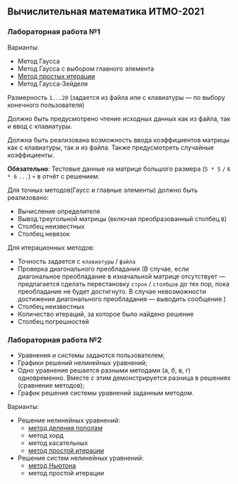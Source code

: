 ## Вычислительная математика ИТМО-2021

### Лабораторная работа №1

Варианты:

-   Метод Гаусса
-   Метод Гаусса с выбором главного элемента
-  [Метод простых итерации](/lab1%20%5Bsimple-iteration-method%5D)
-   Метод Гаусса-Зейделя

Размерность `1...20` (задается из файла или с клавиатуры — по выбору конечного пользователя)

Должно быть предусмотрено чтение исходных данных как из файла, так и ввод с клавиатуры.

Должна быть реализована возможность ввода коэффициентов матрицы как с клавиатуры, так и из файла. Также предусмотреть случайные коэффициенты.

**Обязательно**: Тестовые данные на матрице большого размера (`5 * 5` `/` `6 * 6` `...`) `+` в отчёт с решением.

Для точных методов(Гаусс и главные элементы) должно быть реализовано:

-   Вычисление определителя
-   Вывод треугольной матрицы (включая преобразованный столбец `В`)
-   Столбец неизвестных
-   Столбец невязок

Для итерационных методов:

-   Точность задается с `клавиатуры` / `файла`
-   Проверка диагонального преобладания (В случае, если диагональное преобладание в изначальной матрице отсутствует — предлагается сделать перестановку `строк` / `столбцов` до тех пор, пока преобладание не будет достигнуто. В случае невозможности достижения диагонального преобладания — выводить сообщение.)
-   Столбец неизвестных
-   Количество итераций, за которое было найдено решение
-   Столбец погрешностей

### Лабораторная работа №2

-   Уравнения и системы задаются пользователем;
-   Графики решений нелинейных уравнений;
-   Одно уравнение решается разными методами (a, б, в, г) одновременно. Вместе с этим демонстрируется разница в решениях (сравнение методов);
-   График решения системы уравнений заданным методом.

Варианты:

-   Решение нелинейных уравнений:
    -  [метод деления пополам]()
    -   метод хорд
    -   метод касательных
    -  [метод простой итерации]()
-   Решение систем нелинейных уравнений:
    -  [метод Ньютона]()
    -   метод простой итерации
    